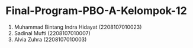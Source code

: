 # Final-Program-PBO-A-Kelompok-12
1. Muhammad Bintang Indra Hidayat (2208107010023)
2. Sadinal Mufti (2208107010007)
3. Alvia Zuhra (2208107010003) 
